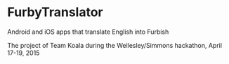# FurbyTranslator
Android and iOS apps that translate English into Furbish

The project of Team Koala during the Wellesley/Simmons hackathon, April 17-19, 2015
